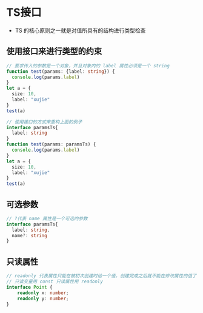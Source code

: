 <!--
 * @Author: xujie 1607526161@qq.com
 * @Date: 2022-10-11 17:02:51
 * @LastEditors: xujie 1607526161@qq.com
 * @FilePath: \HTML-CSS-Javascript-\Node.js学习\typescript教程\TS接口.md
 * @Description: 
-->
# TS接口

* TS 的核心原则之一就是对值所具有的结构进行类型检查

## 使用接口来进行类型的约束

```ts
// 要求传入的参数是一个对象，并且对象内的 label 属性必须是一个 string
function test(params: {label: string}) {
  console.log(params.label)
}
let a = {
  size: 10,
  label: "xujie"
}
test(a)

// 使用接口的方式来重构上面的例子
interface paramsTs{
  label: string
}
function test(params: paramsTs) {
  console.log(params.label)
}
let a = {
  size: 10,
  label: "xujie"
}
test(a)
```

## 可选参数

```ts
// ?代表 name 属性是一个可选的参数
interface paramsTs{
  label: string,
  name?: string
}
```

## 只读属性

```ts
// readonly 代表属性只能在被初次创建时给一个值，创建完成之后就不能在修改属性的值了
// 只读变量用 const 只读属性用 readonly
interface Point {
    readonly x: number;
    readonly y: number;
}
```
